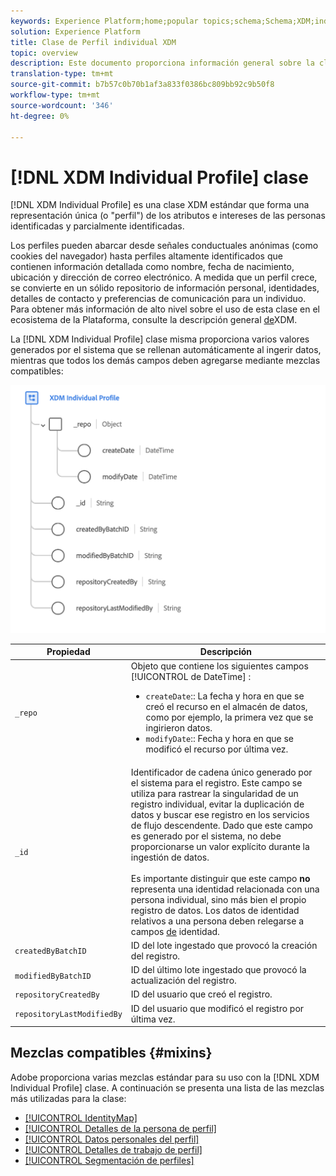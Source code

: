 ```yaml
---
keywords: Experience Platform;home;popular topics;schema;Schema;XDM;individual profile;fields;schemas;Schemas;identityMap;identity map;Identity map;Schema design;map;Map;union schema;union
solution: Experience Platform
title: Clase de Perfil individual XDM
topic: overview
description: Este documento proporciona información general sobre la clase de Perfil individual XDM.
translation-type: tm+mt
source-git-commit: b7b57c0b70b1af3a833f0386bc809bb92c9b50f8
workflow-type: tm+mt
source-wordcount: '346'
ht-degree: 0%

---
```



# [!DNL XDM Individual Profile] clase

[!DNL XDM Individual Profile] es una clase XDM estándar que forma una representación única (o &quot;perfil&quot;) de los atributos e intereses de las personas identificadas y parcialmente identificadas.

Los perfiles pueden abarcar desde señales conductuales anónimas (como cookies del navegador) hasta perfiles altamente identificados que contienen información detallada como nombre, fecha de nacimiento, ubicación y dirección de correo electrónico. A medida que un perfil crece, se convierte en un sólido repositorio de información personal, identidades, detalles de contacto y preferencias de comunicación para un individuo. Para obtener más información de alto nivel sobre el uso de esta clase en el ecosistema de la Plataforma, consulte la descripción general [de](../home.md#data-behaviors)XDM.

La [!DNL XDM Individual Profile] clase misma proporciona varios valores generados por el sistema que se rellenan automáticamente al ingerir datos, mientras que todos los demás campos deben agregarse mediante mezclas [](#mixins)compatibles:

![](../images/classes/individual-profile.png)

| Propiedad | Descripción |
| --- | --- |
| `_repo` | Objeto que contiene los siguientes campos [!UICONTROL de DateTime] : <ul><li>`createDate`:: La fecha y hora en que se creó el recurso en el almacén de datos, como por ejemplo, la primera vez que se ingirieron datos.</li><li>`modifyDate`:: Fecha y hora en que se modificó el recurso por última vez.</li></ul> |
| `_id` | Identificador de cadena único generado por el sistema para el registro. Este campo se utiliza para rastrear la singularidad de un registro individual, evitar la duplicación de datos y buscar ese registro en los servicios de flujo descendente. Dado que este campo es generado por el sistema, no debe proporcionarse un valor explícito durante la ingestión de datos.<br><br>Es importante distinguir que este campo **no** representa una identidad relacionada con una persona individual, sino más bien el propio registro de datos. Los datos de identidad relativos a una persona deben relegarse a campos [de](../schema/composition.md#identity) identidad. |
| `createdByBatchID` | ID del lote ingestado que provocó la creación del registro. |
| `modifiedByBatchID` | ID del último lote ingestado que provocó la actualización del registro. |
| `repositoryCreatedBy` | ID del usuario que creó el registro. |
| `repositoryLastModifiedBy` | ID del usuario que modificó el registro por última vez. |

## Mezclas compatibles {#mixins}

Adobe proporciona varias mezclas estándar para su uso con la [!DNL XDM Individual Profile] clase. A continuación se presenta una lista de las mezclas más utilizadas para la clase:

* [[!UICONTROL IdentityMap]](../mixins/profile/identitymap.md)
* [[!UICONTROL Detalles de la persona de perfil]](../mixins/profile/person-details.md)
* [[!UICONTROL Datos personales del perfil]](../mixins/profile/personal-details.md)
* [[!UICONTROL Detalles de trabajo de perfil]](../mixins/profile/work-details.md)
* [[!UICONTROL Segmentación de perfiles]](../mixins/profile/segmentation.md)